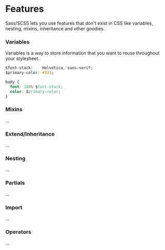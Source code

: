 # Features

Sass/SCSS lets you use features that don't exist in CSS like variables, nesting, mixins, inheritance and other goodies.



### Variables

Variables is a way to store information that you want to reuse throughout your stylesheet.

```css
$font-stack:    Helvetica, sans-serif;
$primary-color: #333;

body {
  font: 100% $font-stack;
  color: $primary-color;
}
```

### Mixins

...

### Extend/Inheritance

...

### Nesting

...

### Partials

...

### Import

...

### Operators

...
